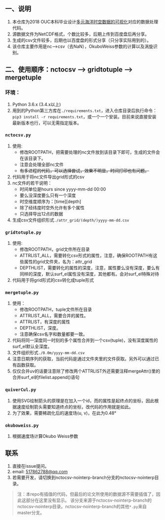 ## 一、说明
1. 本仓库为2018 OUC本科毕业设计[多元海洋时空数据的可视化](https://github.com/LittleSec/OceanVisualizationD3)对应的数据处理代码。
2. 源数据文件为NetCDF格式，个数比较多，后期上传到百度盘后再分享。
3. 生成的csv文件较多，后期也以百度盘的形式分享（只分享实际用到的）。
3. 该仓库主要作用是nc-->csv（去NaN），OkuboWeiss参数的计算以及涡旋识别。

## 二、使用顺序：nctocsv --> gridtotuple --> mergetuple

### 环境：
1. Python 3.6.x (3.4.x以上)
2. 用到的Python第三方库在```./requirements.txt```，进入仓库目录后执行命令：```pip3 install -r requirements.txt```，或一个一个安装。目前来说直接安装最新版本也行，可以无需指定版本。

### ```nctocsv.py```
1. 使用:
    + 修改ROOTPATH，把需要处理的nc文件放到该目录下即可，生成的文件会在该目录下。
    + 注意会处理全部nc文件
    + ~~有多进程的代码，可以选择尝试，效果不明显，时间打印也有问题。~~
2. 代码用于将nc文件导出grid形式的csv
3. nc文件的若干说明：
    + 时间单位是hours since yyyy-mm-dd 00:00
    + 要么没深度要么只有一个深度
    + 时空维度顺序为：[time][depth]
    + 除了经纬度时空外允许有多个属性
    + 只选择导出12点的数据
4. 生成csv文件组织形式```./attr_grid/(depth/)yyyy-mm-dd.csv```

### ```gridtotuple.py```
1. 使用:
    + 修改ROOTPATH，grid文件所在目录
    + ATTRLIST_ALL，需要转化csv形式的属性，注意，确保ROOTPATH有这些属性的grid文件夹，名为：attr_grid
    + DEPTHLIST，需要转化的属性的深度，注意，属性要么没有深度，要么有同样的深度，默认surf_el属性没有深度，其他都有。会对surf_el特殊对待
2. 代码用于将grid形式的csv转化成tuple形式

### ```mergetuple.py```
1. 使用：
    + 修改ROOTPATH，tuple文件所在目录
    + ATTRLIST_ALL，需要合并的属性。
    + ATTRLIST，有深度的属性
    + DEPTHLIST，深度。
    + 注意确保csv名字和数量都要一致。
2. 代码将同一深度同一时刻的多个属性合并到一个csv(tuple)，没有深度属性的surf_el默认全深度。
2. 文件组织形式```./0.0m/yyyy-mm-dd.csv```
3. 注意日期序列的获取，当前代码是通过文件夹里的文件获取。另外可以通过已有函数获取。
4. 仅仅合并uv的话要注意除了修改两个ATTRLIST外还需要注释mergeAttr()里的合并surf_el的filelist.append()语句

### ```quiverCul.py```
1. 使用SVG绘制箭头的原理是在<line>加入一个<marker>id，而<line>的属性是起终点的坐标，因此根据速度绘制箭头需要知道终点的坐标，改代码的作用就是如此。
2. 为了效果，需要稀疏化后的速度场(u, v)，在此为0.48°

### ```okuboweiss.py```
1. 根据速度场计算Okubo Weiss参数

## 联系
1. 直接在issue提问。
2. email: 517862788@qq.com
3. 若需要开发，请切换到nctocsv-nointerp-branch分支的nctocsv-nointerp目录。

> 注：本repo有插值的代码，但最后的论文所使用的数据源不需要插值了，因此这部分在这里没有显示。
> 该分支来源于nctocsv-nointerp-branch的nctocsv-nointerp目录。nctocsv-nointerp-branch的其他```*.py```来自master分支。